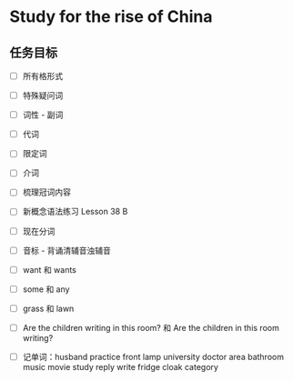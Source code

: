 # Study for the rise of China

## 任务目标

- [ ] 所有格形式

- [ ] 特殊疑问词

- [ ] 词性 - 副词

- [ ] 代词

- [ ] 限定词

- [ ] 介词

- [ ] 梳理冠词内容

- [ ] 新概念语法练习 Lesson 38 B

- [ ] 现在分词

- [ ] 音标 - 背诵清辅音浊辅音

- [ ] want 和 wants

- [ ] some 和 any

- [ ] grass 和 lawn

- [ ] Are the children writing in this room? 和 Are the children in this room writing?

- [ ] 记单词：husband practice front lamp university doctor area bathroom music movie study reply write fridge cloak category
